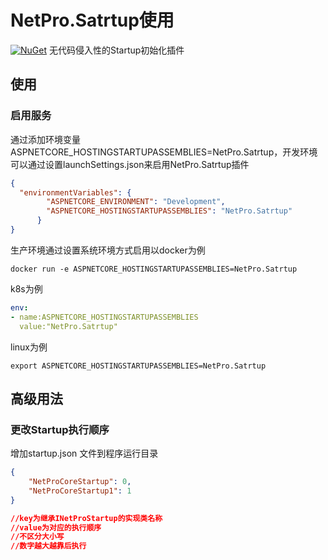 
# NetPro.Satrtup使用

 [![NuGet](https://img.shields.io/nuget/v/NetPro.Satrtup.svg)](https://nuget.org/packages/NetPro.Satrtup)
无代码侵入性的Startup初始化插件

## 使用

### 启用服务

通过添加环境变量ASPNETCORE_HOSTINGSTARTUPASSEMBLIES=NetPro.Satrtup，开发环境可以通过设置launchSettings.json来启用NetPro.Satrtup插件

```json
{ 
  "environmentVariables": {
        "ASPNETCORE_ENVIRONMENT": "Development",
        "ASPNETCORE_HOSTINGSTARTUPASSEMBLIES": "NetPro.Satrtup" 
      }
}

```

生产环境通过设置系统环境方式启用以docker为例

```shell
docker run -e ASPNETCORE_HOSTINGSTARTUPASSEMBLIES=NetPro.Satrtup
```

k8s为例

```yaml
env:
- name:ASPNETCORE_HOSTINGSTARTUPASSEMBLIES
  value:"NetPro.Satrtup"

```
linux为例

```shell
export ASPNETCORE_HOSTINGSTARTUPASSEMBLIES=NetPro.Satrtup
```

## 高级用法

### 更改Startup执行顺序

增加startup.json 文件到程序运行目录

```json
{
	"NetProCoreStartup": 0,
	"NetProCoreStartup1": 1
}

//key为继承INetProStartup的实现类名称
//value为对应的执行顺序
//不区分大小写
//数字越大越靠后执行

```

